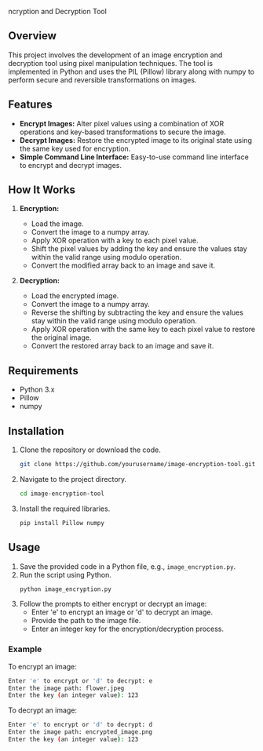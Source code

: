 ncryption and Decryption Tool

## Overview

This project involves the development of an image encryption and decryption tool using pixel manipulation techniques. The tool is implemented in Python and uses the PIL (Pillow) library along with numpy to perform secure and reversible transformations on images.

## Features

- **Encrypt Images:** Alter pixel values using a combination of XOR operations and key-based transformations to secure the image.
- **Decrypt Images:** Restore the encrypted image to its original state using the same key used for encryption.
- **Simple Command Line Interface:** Easy-to-use command line interface to encrypt and decrypt images.

## How It Works

1. **Encryption:**
   - Load the image.
   - Convert the image to a numpy array.
   - Apply XOR operation with a key to each pixel value.
   - Shift the pixel values by adding the key and ensure the values stay within the valid range using modulo operation.
   - Convert the modified array back to an image and save it.

2. **Decryption:**
   - Load the encrypted image.
   - Convert the image to a numpy array.
   - Reverse the shifting by subtracting the key and ensure the values stay within the valid range using modulo operation.
   - Apply XOR operation with the same key to each pixel value to restore the original image.
   - Convert the restored array back to an image and save it.

## Requirements

- Python 3.x
- Pillow
- numpy

## Installation

1. Clone the repository or download the code.
   ```bash
   git clone https://github.com/yourusername/image-encryption-tool.git
   ```
2. Navigate to the project directory.
   ```bash
   cd image-encryption-tool
   ```
3. Install the required libraries.
   ```bash
   pip install Pillow numpy
   ```

## Usage

1. Save the provided code in a Python file, e.g., `image_encryption.py`.
2. Run the script using Python.
   ```bash
   python image_encryption.py
   ```
3. Follow the prompts to either encrypt or decrypt an image:
   - Enter 'e' to encrypt an image or 'd' to decrypt an image.
   - Provide the path to the image file.
   - Enter an integer key for the encryption/decryption process.

### Example

To encrypt an image:
```bash
Enter 'e' to encrypt or 'd' to decrypt: e
Enter the image path: flower.jpeg
Enter the key (an integer value): 123
```

To decrypt an image:
```bash
Enter 'e' to encrypt or 'd' to decrypt: d
Enter the image path: encrypted_image.png
Enter the key (an integer value): 123
```
